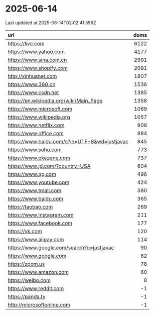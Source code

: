 # 2025-06-14

<!-- BEGIN -->
Last updated at 2025-06-14T02:02:41.556Z

url | doms
:- | -:
https://live.com | 6122
https://www.yahoo.com | 4177
https://www.sina.com.cn | 2991
https://www.shopify.com | 2091
http://xinhuanet.com | 1807
https://www.360.cn | 1536
https://www.csdn.net | 1385
https://en.wikipedia.org/wiki/Main_Page | 1358
https://www.microsoft.com | 1069
https://www.wikipedia.org | 1057
https://www.netflix.com | 908
https://www.office.com | 884
https://www.baidu.com/s?ie=UTF-8&wd=justjavac | 845
https://www.sohu.com | 773
https://www.okezone.com | 737
https://www.jd.com/?country=USA | 604
https://www.qq.com | 496
https://www.youtube.com | 424
https://www.tmall.com | 380
https://www.baidu.com | 365
https://taobao.com | 269
https://www.instagram.com | 211
https://www.facebook.com | 177
https://vk.com | 120
https://www.alipay.com | 114
https://www.google.com/search?q=justjavac | 90
https://www.google.com | 82
https://zoom.us | 78
https://www.amazon.com | 60
https://weibo.com | 8
https://www.reddit.com | -1
https://panda.tv | -1
http://microsoftonline.com | -1
<!-- END -->
